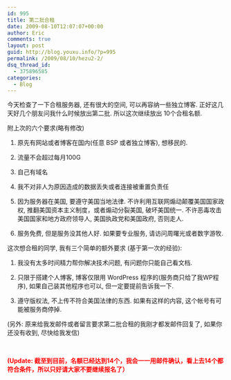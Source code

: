 ```yaml
---
id: 995
title: 第二批合租
date: 2009-08-10T12:07:07+00:00
author: Eric
comments: true
layout: post
guid: http://blog.youxu.info/?p=995
permalink: /2009/08/10/hezu2-2/
dsq_thread_id:
  - 375896585
categories:
  - Blog
---
```

今天检查了一下合租服务器, 还有很大的空间, 可以再容纳一些独立博客. 正好这几天好几个朋友问我什么时候放出第二批. 所以这次继续放出 10个合租名额.

附上次的六个要求(略有修改)

1. 原先有网站或者博客在国内(任意 BSP 或者独立博客), 想移民的.

2. 流量不会超过每月100G

3. 自己有域名

4. 我不对非人为原因造成的数据丢失或者连接被重置负责任

5. 因为服务器在美国, 要遵守美国当地法律. 不许利用互联网煽动颠覆美国国家政权, 推翻美国资本主义制度，或者煽动分裂美国, 破坏美国统一. 不许恶毒攻击美国国家和地方政府领导人, 美国执政党和美国政府, 否则走人.

6. 服务免费, 但是服务没其他人好. 如果要专业服务, 请访问周曙光或者数字游牧.

这次想合租的同学, 我有三个简单的额外要求 (基于第一次的经验):

1. 我没有太多时间精力帮你解决技术问题, 有问题你只能自己看文档.
  
2. 只限于搭建个人博客, 博客仅限用 WordPress 程序的(服务商只给了我WP程序), 如果自己装其他程序也可以, 但一定要提前告诉我一下.
  
3. 遵守版权法, 不上传不符合美国法律的东西. 如果有这样的内容, 这个帐号有可能被服务商停掉.

(另外: 原来给我发邮件或者留言要求第二批合租的我刚才都发邮件回复了, 如果你还没有收到, 尽快给我发信)

<span style="color: #ff0000;"><br /> </span>

<span style="color: #ff0000;"><strong>(Update: 截至到目前，名额已经达到14个，我会一一用邮件确认，看上去14个都符合条件，所以只好请大家不要继续报名了）</strong></span>
